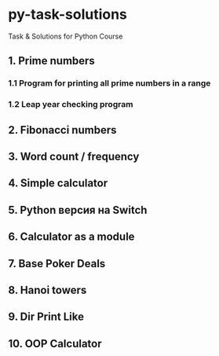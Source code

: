 # py-task-solutions
Task &amp; Solutions for Python Course

## 1. Prime numbers

### 1.1 Program for printing all prime numbers in a range

### 1.2 Leap year checking program

## 2. Fibonacci numbers

## 3. Word count / frequency

## 4. Simple calculator

## 5. Python версия на Switch

## 6. Calculator as a module

## 7. Base Poker Deals

## 8. Hanoi towers

## 9. Dir Print Like

## 10. OOP Calculator
